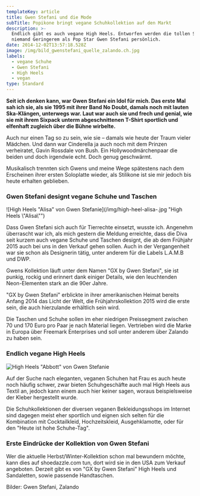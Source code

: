 ```yaml
---
templateKey: article
title: Gwen Stefani und die Mode
subTitle: Popikone bringt vegane Schuhkollektion auf den Markt
description: >-
  Endlich gibt es auch vegane High Heels. Entworfen werden die tollen Schuhe von
  niemand Geringerem als Pop Star Gwen Stefani persönlich.
date: 2014-12-02T13:57:18.528Z
image: /img/bild_gwenstefani_quelle_zalando.ch.jpg
labels:
  - vegane Schuhe
  - Gwen Stefani
  - High Heels
  - vegan
type: Standard
---
```


**Seit ich denken kann, war Gwen Stefani ein Idol für mich. Das erste Mal sah
ich sie, als sie 1995 mit ihrer Band No Doubt, damals noch mit lauten
Ska-Klängen, unterwegs war. Laut war auch sie und frech und genial, wie sie mit
ihrem Sixpack unterm abgeschnittenen T-Shirt sportlich und elfenhaft zugleich
über die Bühne wirbelte.**

Auch nur einen Tag so zu sein, wie sie – damals wie heute der Traum vieler
Mädchen. Und dann war Cinderella ja auch noch mit dem Prinzen verheiratet, Gavin
Rossdale von Bush. Ein Hollywoodmärchenpaar die beiden und doch irgendwie echt.
Doch genug geschwärmt.

Musikalisch trennten sich Gwens und meine Wege spätestens nach dem Erscheinen
ihrer ersten Soloplatte wieder, als Stilikone ist sie mir jedoch bis heute
erhalten geblieben.

### Gwen Stefani designt vegane Schuhe und Taschen

![High Heels  "Alisa" von Gwen Stefanie](/img/high-heel-alisa-.jpg "High Heels
\\"Alisa\\"")

Dass Gwen Stefani sich auch für Tierrechte einsetzt, wusste ich. Angenehm
überrascht war ich, als mich gestern die Meldung erreichte, dass die Diva seit
kurzem auch vegane Schuhe und Taschen designt, die ab dem Frühjahr 2015 auch bei
uns in den Verkauf gehen sollen. Auch in der Vergangenheit war sie schon als
Designerin tätig, unter anderem für die Labels L.A.M.B und DWP.

Gwens Kollektion läuft unter dem Namen "GX by Gwen Stefani", sie ist punkig,
rockig und erinnert dank einiger Details, wie den leuchtenden Neon-Elementen
stark an die 90er Jahre.

"GX by Gwen Stefani" erblickte in ihrer amerikanischen Heimat bereits Anfang
2014 das Licht der Welt, die Frühjahrskollektion 2015 wird die erste sein, die
auch hierzulande erhältlich sein wird.

Die Taschen und Schuhe sollen im eher niedrigen Preissegment zwischen 70 und 170
Euro pro Paar je nach Material liegen. Vertrieben wird die Marke in Europa über
Freemark Enterprises und soll unter anderem über Zalando zu haben sein.

### Endlich vegane High Heels

![High Heels "Abbott" von Gwen Stefanie](/img/high-heel-abbott-.jpg 'High Heels "Abbott"')

Auf der Suche nach eleganten, veganen Schuhen hat Frau es auch heute noch häufig
schwer, zwar bieten Schuhgeschäfte auch mal High Heels aus Textil an, jedoch
kann einem auch hier keiner sagen, woraus beispielsweise der Kleber hergestellt
wurde.

Die Schuhkollektionen der diversen veganen Bekleidungsshops im Internet sind
dagegen meist eher sportlich und eignen sich selten für die Kombination mit
Cocktailkleid, Hochzeitskleid, Ausgehklamotte, oder für den "Heute ist hohe
Schuhe-Tag".

### Erste Eindrücke der Kollektion von Gwen Stefani

Wer die aktuelle Herbst/Winter-Kollektion schon mal bewundern möchte, kann dies
auf shoedazzle.com tun, dort wird sie in den USA zum Verkauf angeboten. Derzeit
gibt es von "GX by Gwen Stefani" High Heels und Sandaletten, sowie passende
Handtaschen.

<Youtube id="nL1zUCA8_wo" />

Bilder: Gwen Stefani, Zalando
